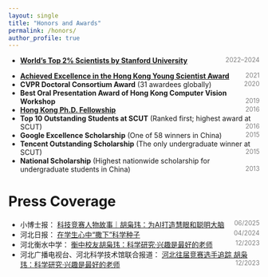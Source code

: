 ```yaml
---
layout: single
title: "Honors and Awards"
permalink: /honors/
author_profile: true
---
```


- [**World’s Top 2% Scientists by Stanford University**](https://github.com/xw-hu/xw-hu.github.io/blob/master/_pages/Top_2%25_Scientist_2024.png?raw=true) <span style="float:right; color:gray; font-size:0.9em;">2022–2024</span>
<!-- - **Outstanding Young Talents Program of China** <span style="float:right; color:gray; font-size:0.9em;">2023</span>  -->
- [**Achieved Excellence in the Hong Kong Young Scientist Award**](https://github.com/xw-hu/xw-hu.github.io/blob/master/_pages/2021YSA.png?raw=true) <span style="float:right; color:gray; font-size:0.9em;">2021</span>
- **CVPR Doctoral Consortium Award** (31 awardees globally) <span style="float:right; color:gray; font-size:0.9em;">2020</span>
- **Best Oral Presentation Award of Hong Kong Computer Vision Workshop**      <span style="float:right; color:gray; font-size:0.9em;">2019</span>
- [**Hong Kong Ph.D. Fellowship**](https://cerg1.ugc.edu.hk/hkpfs/index.html) <span style="float:right; color:gray; font-size:0.9em;">2016</span>
- **Top 10 Outstanding Students at SCUT** (Ranked first; highest award at SCUT) <span style="float:right; color:gray; font-size:0.9em;">2016</span>
- **Google Excellence Scholarship** (One of 58 winners in China) <span style="float:right; color:gray; font-size:0.9em;">2015</span>
- **Tencent Outstanding Scholarship** (The only undergraduate winner at SCUT) <span style="float:right; color:gray; font-size:0.9em;">2015</span>
- **National Scholarship** (Highest nationwide scholarship for undergraduate students in China) <span style="float:right; color:gray; font-size:0.9em;">2013</span>


# Press Coverage

- 小博士报： [科技竞赛人物故事｜胡枭玮：为AI打造慧眼和聪明大脑](https://mp.weixin.qq.com/s?__biz=MzA5NDM4NzQ0MQ==&mid=2650180987&idx=1&sn=e09c72dbf5f390d8b3a5ae76ccb778d7&chksm=896f3958bb5e8fd81ab02f80e1173ea72fa7db91efe2df211f5d910f0b5753025cfe9be29539&scene=27) <span style="float:right; color:gray; font-size:0.9em;">06/2025</span>
- 河北日报： [在学生心中“撒下”科学种子](https://hbrb.hebnews.cn/pc/paper/c/202404/09/content_224902.html) <span style="float:right; color:gray; font-size:0.9em;">04/2024</span>
- 河北衡水中学： [衡中校友胡枭玮：科学研究·兴趣是最好的老师](https://mp.weixin.qq.com/s?__biz=Mzk0NzIwMDQ0Ng==&mid=2247693318&idx=3&sn=e27f2608531edd789b05f3e57d0397c6&chksm=c20302b831a868a75dc83ab82ab181c1f76aba9eee523c39f7c7bf0ab04d7d7693f60cf11c99&scene=27) <span style="float:right; color:gray; font-size:0.9em;">12/2023</span>
- 河北广播电视台、河北科学技术馆联合报道： [河北往届竞赛选手追踪 胡枭玮：科学研究·兴趣是最好的老师](https://web.cmc.hebtv.com/cms/rmt0336_html/0/0rmhlm/qy/kjpd/xy/11335045.shtml?share=true) <span style="float:right; color:gray; font-size:0.9em;">12/2023</span>
